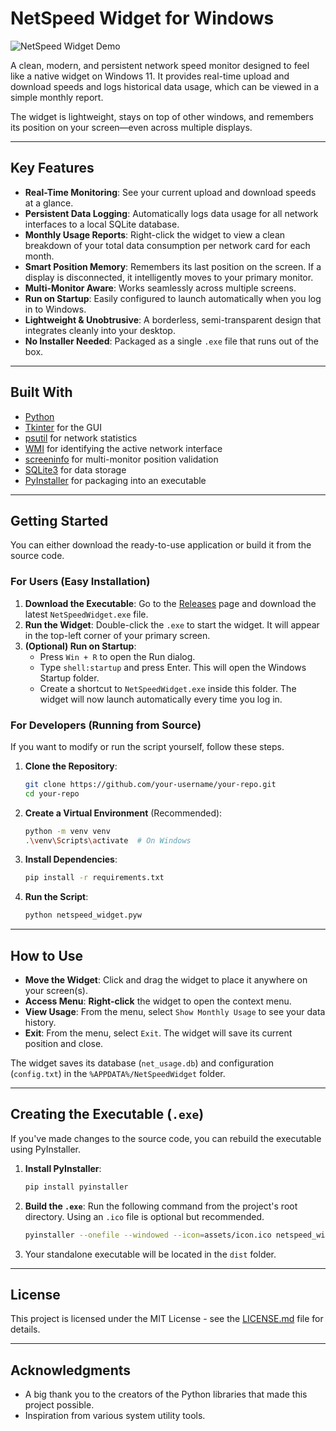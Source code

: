 # NetSpeed Widget for Windows

![NetSpeed Widget Demo](https://i.imgur.com/your-demo-gif.gif)

A clean, modern, and persistent network speed monitor designed to feel like a native widget on Windows 11. It provides real-time upload and download speeds and logs historical data usage, which can be viewed in a simple monthly report.

The widget is lightweight, stays on top of other windows, and remembers its position on your screen—even across multiple displays.

---

## Key Features

-   **Real-Time Monitoring**: See your current upload and download speeds at a glance.
-   **Persistent Data Logging**: Automatically logs data usage for all network interfaces to a local SQLite database.
-   **Monthly Usage Reports**: Right-click the widget to view a clean breakdown of your total data consumption per network card for each month.
-   **Smart Position Memory**: Remembers its last position on the screen. If a display is disconnected, it intelligently moves to your primary monitor.
-   **Multi-Monitor Aware**: Works seamlessly across multiple screens.
-   **Run on Startup**: Easily configured to launch automatically when you log in to Windows.
-   **Lightweight & Unobtrusive**: A borderless, semi-transparent design that integrates cleanly into your desktop.
-   **No Installer Needed**: Packaged as a single `.exe` file that runs out of the box.

---

## Built With

-   [Python](https://www.python.org/)
-   [Tkinter](https://docs.python.org/3/library/tkinter.html) for the GUI
-   [psutil](https://github.com/giampaolo/psutil) for network statistics
-   [WMI](https://github.com/tjguk/wmi) for identifying the active network interface
-   [screeninfo](https://github.com/rr-/screeninfo) for multi-monitor position validation
-   [SQLite3](https://docs.python.org/3/library/sqlite3.html) for data storage
-   [PyInstaller](https://pyinstaller.org/) for packaging into an executable

---

## Getting Started

You can either download the ready-to-use application or build it from the source code.

### For Users (Easy Installation)

1.  **Download the Executable**: Go to the [Releases](https://github.com/sushil-2803/Net-Speed-Monitor/releases) page and download the latest `NetSpeedWidget.exe` file.
2.  **Run the Widget**: Double-click the `.exe` to start the widget. It will appear in the top-left corner of your primary screen.
3.  **(Optional) Run on Startup**:
    -   Press `Win + R` to open the Run dialog.
    -   Type `shell:startup` and press Enter. This will open the Windows Startup folder.
    -   Create a shortcut to `NetSpeedWidget.exe` inside this folder. The widget will now launch automatically every time you log in.

### For Developers (Running from Source)

If you want to modify or run the script yourself, follow these steps.

1.  **Clone the Repository**:
    ```sh
    git clone https://github.com/your-username/your-repo.git
    cd your-repo
    ```
2.  **Create a Virtual Environment** (Recommended):
    ```sh
    python -m venv venv
    .\venv\Scripts\activate  # On Windows
    ```
3.  **Install Dependencies**:
    ```sh
    pip install -r requirements.txt
    ```
4.  **Run the Script**:
    ```sh
    python netspeed_widget.pyw
    ```

---

## How to Use

-   **Move the Widget**: Click and drag the widget to place it anywhere on your screen(s).
-   **Access Menu**: **Right-click** the widget to open the context menu.
-   **View Usage**: From the menu, select `Show Monthly Usage` to see your data history.
-   **Exit**: From the menu, select `Exit`. The widget will save its current position and close.

The widget saves its database (`net_usage.db`) and configuration (`config.txt`) in the `%APPDATA%/NetSpeedWidget` folder.

---

## Creating the Executable (`.exe`)

If you've made changes to the source code, you can rebuild the executable using PyInstaller.

1.  **Install PyInstaller**:
    ```sh
    pip install pyinstaller
    ```
2.  **Build the `.exe`**:
    Run the following command from the project's root directory. Using an `.ico` file is optional but recommended.
    ```sh
    pyinstaller --onefile --windowed --icon=assets/icon.ico netspeed_widget.pyw
    ```
3.  Your standalone executable will be located in the `dist` folder.

---

## License

This project is licensed under the MIT License - see the [LICENSE.md](LICENSE.md) file for details.

---

## Acknowledgments

-   A big thank you to the creators of the Python libraries that made this project possible.
-   Inspiration from various system utility tools.
